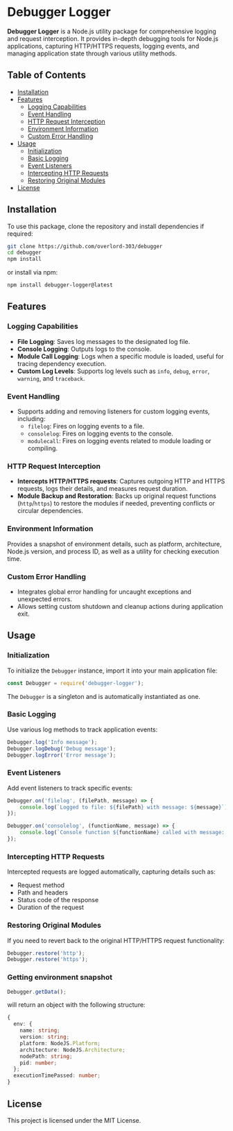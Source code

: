 # Debugger Logger

**Debugger Logger** is a Node.js utility package for comprehensive logging and request interception. It provides in-depth debugging tools for Node.js applications, capturing HTTP/HTTPS requests, logging events, and managing application state through various utility methods.

## Table of Contents
- [Installation](#installation)
- [Features](#features)
    - [Logging Capabilities](#logging-capabilities)
    - [Event Handling](#event-handling)
    - [HTTP Request Interception](#http-request-interception)
    - [Environment Information](#environment-information)
    - [Custom Error Handling](#custom-error-handling)
- [Usage](#usage)
    - [Initialization](#initialization)
    - [Basic Logging](#basic-logging)
    - [Event Listeners](#event-listeners)
    - [Intercepting HTTP Requests](#intercepting-http-requests)
    - [Restoring Original Modules](#restoring-original-modules)
- [License](#license)

## Installation

To use this package, clone the repository and install dependencies if required:
```bash
git clone https://github.com/overlord-303/debugger
cd debugger
npm install
```
or install via npm:
```bash
npm install debugger-logger@latest
```

## Features

### Logging Capabilities

- **File Logging**: Saves log messages to the designated log file.
- **Console Logging**: Outputs logs to the console.
- **Module Call Logging**: Logs when a specific module is loaded, useful for tracing dependency execution.
- **Custom Log Levels**: Supports log levels such as `info`, `debug`, `error`, `warning`, and `traceback`.

### Event Handling

- Supports adding and removing listeners for custom logging events, including:
    - `filelog`: Fires on logging events to a file.
    - `consolelog`: Fires on logging events to the console.
    - `modulecall`: Fires on logging events related to module loading or compiling.

### HTTP Request Interception

- **Intercepts HTTP/HTTPS requests**: Captures outgoing HTTP and HTTPS requests, logs their details, and measures request duration.
- **Module Backup and Restoration**: Backs up original request functions (`http`/`https`) to restore the modules if needed, preventing conflicts or circular dependencies.

### Environment Information

Provides a snapshot of environment details, such as platform, architecture, Node.js version, and process ID, as well as a utility for checking execution time.

### Custom Error Handling

- Integrates global error handling for uncaught exceptions and unexpected errors.
- Allows setting custom shutdown and cleanup actions during application exit.

## Usage

### Initialization

To initialize the `Debugger` instance, import it into your main application file:
```javascript
const Debugger = require('debugger-logger');
```

The `Debugger` is a singleton and is automatically instantiated as one.

### Basic Logging

Use various log methods to track application events:
```javascript
Debugger.log('Info message');
Debugger.logDebug('Debug message');
Debugger.logError('Error message');
```

### Event Listeners

Add event listeners to track specific events:
```javascript
Debugger.on('filelog', (filePath, message) => {
    console.log(`Logged to file: ${filePath} with message: ${message}`);
});

Debugger.on('consolelog', (functionName, message) => {
    console.log(`Console function ${functionName} called with message: ${message}`);
});
```

### Intercepting HTTP Requests

Intercepted requests are logged automatically, capturing details such as:
- Request method
- Path and headers
- Status code of the response
- Duration of the request

### Restoring Original Modules

If you need to revert back to the original HTTP/HTTPS request functionality:
```javascript
Debugger.restore('http');
Debugger.restore('https');
```

### Getting environment snapshot

```javascript
Debugger.getData();
```
will return an object with the following structure:
```typescript
{
  env: {
    name: string;
    version: string;
    platform: NodeJS.Platform; 
    architecture: NodeJS.Architecture;
    nodePath: string;
    pid: number;
  };
  executionTimePassed: number;
}
```

## License

This project is licensed under the MIT License.
